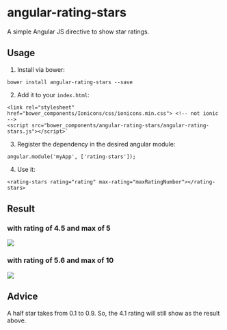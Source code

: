 # angular-rating-stars
A simple Angular JS directive to show star ratings.

## Usage

1) Install via bower:

`bower install angular-rating-stars --save`

2) Add it to your `index.html`:

 ```
 <link rel="stylesheet" href="bower_components/Ionicons/css/ionicons.min.css"> <!-- not ionic -->
 <script src="bower_components/angular-rating-stars/angular-rating-stars.js"></script>`
 ```

3) Register the dependency in the desired angular module:

`angular.module('myApp', ['rating-stars']);`

4) Use it:

`<rating-stars rating="rating" max-rating="maxRatingNumber"></rating-stars>`

## Result

### with rating of 4.5 and max of 5

![](http://i.imgur.com/auVmw3m.png)

### with rating of 5.6 and max of 10

![](http://i.imgur.com/eUYrFiz.png)

## Advice
A half star takes from 0.1 to 0.9. So, the 4.1 rating will still show as the result above.
